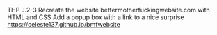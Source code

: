 THP J.2-3
Recreate the website bettermotherfuckingwebsite.com with HTML and CSS
Add a popup box with a link to a nice surprise
https://celeste137.github.io/bmfwebsite
